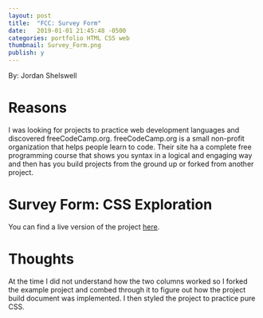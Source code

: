```yaml
---
layout: post
title:  "FCC: Survey Form"
date:   2019-01-01 21:45:48 -0500
categories: portfolio HTML CSS web
thumbnail: Survey_Form.png
publish: y
---
```

<!--Basicaly a Temple at the moment-->
By: Jordan Shelswell
# Reasons
  I was looking for projects to practice web development languages and discovered freeCodeCamp.org. freeCodeCamp.org is a small non-profit organization that helps people learn to code. Their site ha a complete free programming course that shows you syntax in a logical and engaging way and then has you build projects from the ground up or forked from another project.

# Survey Form: CSS Exploration
  You can find a live version of the project [here][project].

# Thoughts
  At the time I did not understand how the two columns worked so I forked the example project and combed through it to figure out how the project build document was implemented. I then styled the project to practice pure CSS.

[project]: https://codepen.io/jordanshelswell/pen/PgqaKq
